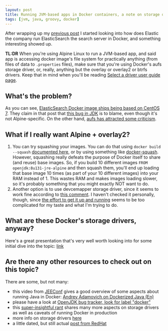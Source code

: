 ```yaml
---
layout: post
title: Running JVM-based apps in Docker containers, a note on storage driver
tags: [jvm, java, groovy, docker]
---
```


After wrapping up my [previous post](http://dimyurich.github.io/2017/07/22/java-docker/) I started looking into how does Elastic the company run ElasticSearch the search server in Docker, and something interesting showed up.

**TL:DR**
When you're using Alpine Linux to run a JVM-based app, and said app is accessing docker image's file system for practically anything (from files of data to `.properties` files), make sure that you're using Docker's aufs storage driver, or, really, anything but the overlay or overlay2 or btrfs drivers. Keep that in mind when you'll be reading [Select a driver user guide  page](https://docs.docker.com/engine/userguide/storagedriver/selectadriver/).

## What's the problem?
<!--more-->
As you can see, [ElasticSearch Docker image ships being based on CentOS 7](https://www.elastic.co/blog/docker-base-centos7). They claim in that post that [this bug in JDK](https://bugs.openjdk.java.net/browse/JDK-8165852) is to blame, even though it's not Alpine-specific. On the other hand, [aufs has attracted some criticism](https://sthbrx.github.io/blog/2015/10/30/docker-just-stop-using-aufs/).

## What if I really want Alpine + overlay2?
1. You can try squashing your images. You can do that using `docker build --squash` [documented here](https://docs.docker.com/engine/reference/commandline/build/#squash-an-images-layers-squash-experimental-only), or by using something like [docker-squash](https://github.com/jwilder/docker-squash). However, squashing really defeats the purpose of Docker itself to share (and reuse) base images. So, if you build 10 different images `FROM openjdk:8u131-jre-alpine` and then squash them, you'll end up loading that base image 10 times (as part of your 10 different images) into your RAM instead of 1. This wastes RAM and makes images loading slower, so it's probably something that you might exactly NOT want to do.
2. Another option is to use devcemapper storage driver, since it seems to work fine according to [this comment](https://github.com/elastic/elasticsearch-docker/issues/44#issuecomment-290935503). I haven't checked it personally, though, since [the effort to get it up and running](https://docs.docker.com/engine/userguide/storagedriver/device-mapper-driver/) seems to be too complicated for my taste and what I'm trying to do.

## What are these Docker's storage drivers, anyway?
Here's a great presentation that's very well worth looking into for some initial dive into the topic: [link](https://jpetazzo.github.io/assets/2015-03-03-not-so-deep-dive-into-docker-storage-drivers.html)

## Are there any other resources to check out on this topic?
There are some, but not many:
* this video from [JEEConf](http://jeeconf.com/) gives a good overview of some aspects about running Java in Docker: [Andrey Adamovich on Dockerized Java (En)](https://www.youtube.com/watch?v=NQ5hTEp-GTM)
* please have a look at [OpenJDK bug tracker, look for label "docker"](https://bugs.openjdk.java.net/browse/JDK-8165852?jql=labels%20%3D%20docker)
* this [super-insightful rant](https://thehftguy.com/2016/11/01/docker-in-production-an-history-of-failure/) shares many more aspects on storage drivers as well as caveats of running Docker in production
* more info on storage drivers [here](https://integratedcode.us/2016/08/30/storage-drivers-in-docker-a-deep-dive/)
* a little dated, but still actual [post from RedHat](https://developers.redhat.com/blog/2014/09/30/overview-storage-scalability-docker/)
